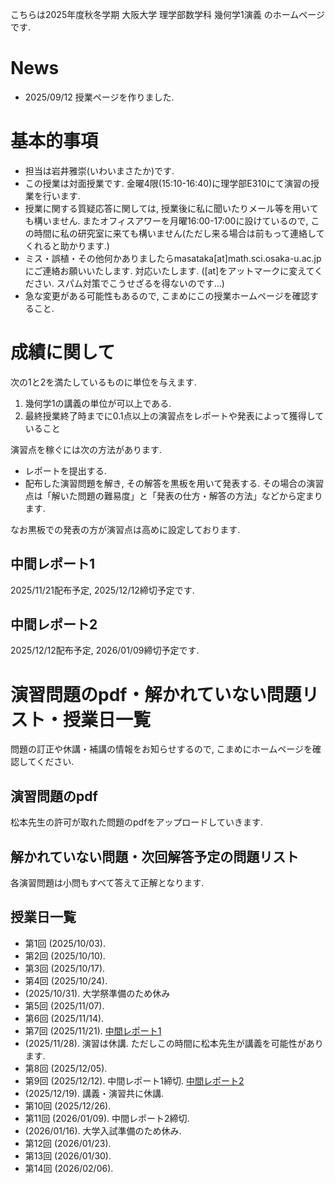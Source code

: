 

 こちらは2025年度秋冬学期 大阪大学 理学部数学科 幾何学1演義 のホームページです.
 
# News

- 2025/09/12 授業ページを作りました.

<!--
- 2025/1/10 中間レポート2を配布いたします. 
- 2024/10/17 11/8の授業は休講になります. その代わり10/25に中間レポート1を配布いたします. 
- 2024/09/04 授業ページを作りました.
-->

# 基本的事項

- 担当は岩井雅崇(いわいまさたか)です.
- この授業は対面授業です. 金曜4限(15:10-16:40)に理学部E310にて演習の授業を行います. 
- 授業に関する質疑応答に関しては, 授業後に私に聞いたりメール等を用いても構いません. またオフィスアワーを月曜16:00-17:00に設けているので, この時間に私の研究室に来ても構いません(ただし来る場合は前もって連絡してくれると助かります.)
- ミス・誤植・その他何かありましたらmasataka[at]math.sci.osaka-u.ac.jpにご連絡お願いいたします. 対応いたします. ([at]をアットマークに変えてください. スパム対策でこうせざるを得ないのです...)
- 急な変更がある可能性もあるので, こまめにこの授業ホームページを確認すること.

# 成績に関して
次の1と2を満たしているものに単位を与えます.

1. 幾何学1の講義の単位が可以上である. 
2. 最終授業終了時までに0.1点以上の演習点をレポートや発表によって獲得していること

演習点を稼ぐには次の方法があります.
- レポートを提出する.
- 配布した演習問題を解き, その解答を黒板を用いて発表する. その場合の演習点は「解いた問題の難易度」と「発表の仕方・解答の方法」などから定まります.

なお黒板での発表の方が演習点は高めに設定しております. 

## 中間レポート1 

2025/11/21配布予定, 2025/12/12締切予定です. 


<!--

[中間レポート1](https://masataka123.github.io/2024_winter_geometry1/material/1_中間レポート_20241025.pdf)を配布いたします.(2024年10月25日配布)

期限は2024 年11 月15 日(金) 15 時10 分00 秒(日本標準時刻)です. 
11月15 日(金) の授業がが始まる時に「紙で提出する」もしくは「CLEで電子媒体(PDF)で提出する」かをしてください. 
もしやむを得ない事情でこの時間に提出できない場合はmasataka[at]math.sci.osaka-u.ac.jpにご連絡お願いいたします.
-->

## 中間レポート2

2025/12/12配布予定, 2026/01/09締切予定です. 


<!--
[中間レポート2](https://masataka123.github.io/2024_winter_geometry1/material/2_中間レポート_20250110.pdf)を配布いたします.(2025年1月10日配布)

期限は2025 年1 月24 日(金) 15 時10 分00 秒(日本標準時刻)です. 
1月24日(金) の授業がが始まる時に「紙で提出する」もしくは「CLEで電子媒体(PDF)で提出する」かをしてください. 
もしやむを得ない事情でこの時間に提出できない場合はmasataka[at]math.sci.osaka-u.ac.jpにご連絡お願いいたします.
-->


<!--
# 成績に関して
次の1と2を満たしているものに単位を与えます.

1. 位相空間論の講義の単位が可以上である. 
2. 最終授業(2024/01/30の予定)までに0.1点以上の演習点(後述)を獲得していること

なお演習の成績は"講義の成績"+"演習点"×(点数補正係数)でつける予定です. 点数補正係数は実数かつ全員の成績から定まる係数です. 
## 演習点に関して
演習点を稼ぐには次の方法があります.
1. レポート(2回)を解く. レポートの出来により0.1点以上の演習点が与えられる. 
2. 配布した演習問題を解き, その解答を黒板を用いて発表する. その場合の演習点は「解いた問題の難易度」と「発表の仕方・解答の方法」などから定まります. 

なお2の方が演習点は高めに設定しております. 

## 1. レポートに関して

- 基本的には中間試験や期末試験の対策のための基本的な問題を出します. それらの試験の時期に締め切りを設けます. 
- レポート問題は演習問題の中から出す予定です. ・がついてる問題(後述)からしか出さない予定です

中間レポートは10-11月に, 期末レポートは12-1月に詳細を言う予定です. 


ただし2の条件を達成できないものには別途救済レポートを課して2を達成したものとすることがある. 
- 英語問題を答える際には英語を和訳してください. なお解答は日本語で行っても良い.

- 演習問題の難易度は一定ではない. 難しい問題と英語問題を解いた場合は成績に加点を行う. 
- 原則的に第n回授業には第n回以下の演習問題を解くことができます. (つまり第3回授業には第1,2,3回の演習問題を解くことができます.). ただし全員の総意が得られた場合はこの限りではない.(なお今回は第2-4回の演習問題となっているので, 第4回授業まではこれらの問題を解くことができます.)


## 2. 黒板を用いた発表に関して
発表のルールは次のとおりです.
- 問題の解答を黒板に書いて発表してください. 正答だった場合その問題はそれ以降解答できなくなります. 不正解だった場合他の人に解答権が移ります. そのため授業が始まる前にある程度は演習問題をあらかじめ解いておいて発表できる状態にしておいてください.
- 複数人が解答したい問題があるときは平和的な手段で解答者を決めます. 
- 発表方法があまりにも悪い場合(教科書丸写しなど)は減点します. 

演習問題に関する注意点は次のとおりです. 
-  <u>演習問題は適当に出しているので, 全部解く必要はないです. 現時点で解けない問題も複数あります. </u>
- 演習問題の難易度は一定ではないです. 問題番号の上に・や＊などの記号が書いてありますがこれは次を意味します.
1. ・がついてる問題は解けないといけない問題です.ある程度授業を理解している人は他の人に解答を譲ってください.
2.  何もついてない問題は普通の問題です. . ちょっと考えれば解ける範疇に収まっている(はずです).
3.  ＊問題や＊＊問題は難しそうな問題です. ちょっと難しい問題から激ムズの問題まであります. 私やTAが解けない問題もあります. 基本的に解かせる気はなく自由気ままに出しております.
- 難易度が高い問題ほど演習点も高いです.  

また次に関してご協力をお願いいたします.
- 発表後, スマホ等で黒板にある解答を撮影しても構いません. (ただし黒板のみを撮影してください) 理由としては私の方で解答を用意してないからです. 解答者も撮影のご協力お願いします. 
- 板書は他人が読めるように, 文字の大きさ・綺麗さ・板書の量に配慮してください. 字は汚くてもいいので, 最低限読めるようにしてください. (私は文字を綺麗に板書できないので, 相当汚い字でも読むことはできますが...)

## よくわからない人に向けてのヒント
1. 単位だけ欲しい人は一回も黒板で発表せずにレポートだけを提出してください. さらに位相空間論の講義の試験で可以上をもらってください. それで演義の成績の単位ももらえます. (講義の試験が良ければ演義の成績も良いです.)
2. ちょっと欲張りな人は・がついている問題や何もついてない問題を黒板で発表してください. なお・がついている問題が全て解ければ, 講義の試験の単位は(おそらく)もらえると思います.
3. 意欲のある人は難しい問題など色々解いてください. そのほうが私は楽しいです. 
- (2023/10/02 注: CLEからこのページを見るとダウンロードできない可能性があります. その場合はhttps://masataka123.github.io/2023_winter_generaltopology/とリンクを打ってCLE外から見てください. )

-->



# 演習問題のpdf・解かれていない問題リスト・授業日一覧
問題の訂正や休講・補講の情報をお知らせするので, こまめにホームページを確認してください.

## 演習問題のpdf 
松本先生の許可が取れた問題のpdfをアップロードしていきます. 

## 解かれていない問題・次回解答予定の問題リスト
各演習問題は小問もすべて答えて正解となります.  


<!--
1. <u>残っている問題: 問.1.4, 1.5, 1.7, 1.9--1.12</u>

2. <u>残っている問題はありません.</u>

3. <u>残っている問題: 問.3.1</u>

4. <u>残っている問題: 問.4.8, 4.11, 4.16--4.18</u>

5. <u>残っている問題: 問.5.1--5.3, 5.5, 5.6, 5.8--5.16</u>

6. <u>残っている問題: 問.6.1--6.18</u> 

7. <u>残っている問題: 問.7.9, 7.10, 7.13 </u>

8. <u>残っている問題: 問.8.1, 8.2</u>

9. <u> 残っている問題: 問.9.2, 9.5, 9.10, 9.13, 9.14</u>

10. <u>残っている問題: 問. 10.8, 10.10, 10.11, 10.13</u>

11. <u>残っている問題: 問.11.1-11.4, 11.6, 11.7(1.2, 2.6, 2.7, 2.8, 2.9, 2.11, 6.4と6.6, 8.2, 9.13, 9.14, 12.8, 3.11, 7.13, 12.9)</u>

12. <u>残っている問題: 問12.2, 12.3, 12.6-12.9.</u>

-->


## 授業日一覧
- 第1回 (2025/10/03). 
- 第2回 (2025/10/10). 
- 第3回 (2025/10/17). 
- 第4回 (2025/10/24). 
- (2025/10/31). 大学祭準備のため休み
- 第5回 (2025/11/07). 
- 第6回 (2025/11/14). 
- 第7回 (2025/11/21). [中間レポート1]()
- (2025/11/28). 演習は休講. ただしこの時間に松本先生が講義を可能性があります. 
- 第8回 (2025/12/05). 
- 第9回 (2025/12/12). 中間レポート1締切. [中間レポート2]()
- (2025/12/19). 講義・演習共に休講.
- 第10回 (2025/12/26). 
- 第11回 (2026/01/09). 中間レポート2締切.
-  (2026/01/16). 大学入試準備のため休み.
- 第12回 (2026/01/23). 
- 第13回 (2026/01/30). 
- 第14回 (2026/02/06). 


<!--

第12回 (2024/01/24).  [中間レポート2](https://masataka123.github.io/2024_winter_geometry1/material/2_中間レポート_20250110.pdf)の締切

# 問題作成にあたり参考にしたもの
- 松本幸夫 著 多様体の基礎
- 坪井俊 著 幾何学III 微分形式
- 河野明, 三村護, 吉岡巌 著 大学院への幾何学演習
- 大阪大学大学院理学研究科数学専攻博士前期課程 [入試問題](http://www.math.sci.osaka-u.ac.jp/inshi/)
- 東京大学大学院数理科学研究科 入試問題
- L. W. Tu "An introduction to Manifolds" (日本語だと「トゥー 多様体」英語版はSpringer Linkで大学のネットワークから無料で入手可能なはず)
- 中島啓先生の授業のホームページ [2012年度](https://member.ipmu.jp/hiraku.nakajima/Lecture/12_Kika1.html) [2007年度](https://www.kurims.kyoto-u.ac.jp/~nakajima/Lecture/07_Kika1.html) [2003年度](https://www.kurims.kyoto-u.ac.jp/~nakajima/Lecture/03_Kika1.html) [2000年度](https://member.ipmu.jp/hiraku.nakajima/Lecture/00_Kika2.html)
- 松本佳彦先生の授業のホームページ [2023年度](http://www4.math.sci.osaka-u.ac.jp/~matsumoto/courses/2023-g1/) [2019年度](http://www4.math.sci.osaka-u.ac.jp/~matsumoto/courses/2019-g1/)
- 糟谷久矢先生2022年度の授業
- Manfredo P. Carmo "Differential Forms and Applications" (これも英語版はSpringer Linkで大学のネットワークから無料で入手可能なはず)


# 幾何学1のまとめノート

このノートは2022 年度に幾何学1 演義を担当したときに松本幸夫著「多様体の基礎」の内容を自分用にまとめたものです.

[幾何学1まとめノート](https://masataka123.github.io/2024_winter_geometry1/material/0_幾何学1まとめ.pdf) 

参考程度に眺めてくれると幸いです. 書き間違い等があるので, 注意読んでください.

# 問題集に関して

- 問題集はダウンロードした方が良いかと思います.
- もし資料を一括してダウンロードしたい場合は[こちらのページ](https://github.com/masataka123/2024_winter_geometry1/tree/master/material)をご覧ください.
- 著作権は岩井雅崇にあります. 
- 問題集等に関して何か問題があった場合(例: 何らかの問題でダウンロードできない, 文字化けしている), メールにて私にご連絡していただければ幸いです.
 
# 授業動画に関して
- 動画を見る際はスピーカーで聴くことをお勧めします.(イヤホンで聴くと時々びっくりすることがあります.)
- 動画の授業はかなり早いペースで進むので, 状況に応じて一時停止等を使うことをお勧めします.
- 動画の概要欄に訂正やリンクなどを貼っていきます.
- 動画の著作権は岩井雅崇にあります.


# その他 
(2020/11/16 時点) 
 ~~のホームページ上で授業資料を見ると日本語が表示されない現象が見られます. 
おそらくgithubの方に問題があるようで, 現状で打つ手はありません. (twitterで調べてみると, 同様の現象があって困っている人がいました. slideshareでも同様の問題が生じていたこともあり, それと同じらしいです. 文字コードによる問題?)
もし何か改善策を知っている方は, メールにてご連絡していただければ幸いです.~~

# 成績の付け方の補足. 
中間レポートと期末レポートでつける予定ですが, 一応上の人にまだ確認中です.
おそらく大丈夫ですが, 急な変更もございますので, このホームページで最新情報を確認して下さい.
他にも上の人からの要請等あった場合は変更がある可能性があるので, こまめに最新情報を確認して下さい.

-->
